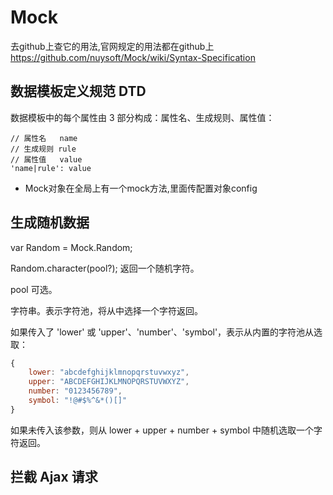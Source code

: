 # Mock

去github上查它的用法,官网规定的用法都在github上
https://github.com/nuysoft/Mock/wiki/Syntax-Specification

## 数据模板定义规范 DTD

数据模板中的每个属性由 3 部分构成：属性名、生成规则、属性值：

```
// 属性名   name
// 生成规则 rule
// 属性值   value
'name|rule': value
```

- Mock对象在全局上有一个mock方法,里面传配置对象config


## 生成随机数据

var Random = Mock.Random;

Random.character(pool?);
返回一个随机字符。

pool
可选。

字符串。表示字符池，将从中选择一个字符返回。

如果传入了 'lower' 或 'upper'、'number'、'symbol'，表示从内置的字符池从选取：
```js
{
    lower: "abcdefghijklmnopqrstuvwxyz",
    upper: "ABCDEFGHIJKLMNOPQRSTUVWXYZ",
    number: "0123456789",
    symbol: "!@#$%^&*()[]"
}
```
如果未传入该参数，则从 lower + upper + number + symbol 中随机选取一个字符返回。





## 拦截 Ajax 请求



